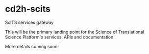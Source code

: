 # cd2h-scits
SciTS services gateway

This will be the primary landing point for the Science of Translational Science Platform's services, APIs and documentation.

More details coming soon!
